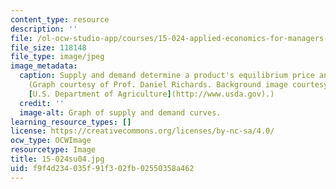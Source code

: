 ```yaml
---
content_type: resource
description: ''
file: /ol-ocw-studio-app/courses/15-024-applied-economics-for-managers-summer-2004/f9f4d234035f91f302fb02550358a462_15-024su04.jpg
file_size: 118148
file_type: image/jpeg
image_metadata:
  caption: Supply and demand determine a product's equilibrium price and quantity.
    (Graph courtesy of Prof. Daniel Richards. Background image courtesy of Ken Hammond,
    [U.S. Department of Agriculture](http://www.usda.gov).)
  credit: ''
  image-alt: Graph of supply and demand curves.
learning_resource_types: []
license: https://creativecommons.org/licenses/by-nc-sa/4.0/
ocw_type: OCWImage
resourcetype: Image
title: 15-024su04.jpg
uid: f9f4d234-035f-91f3-02fb-02550358a462
---
```

